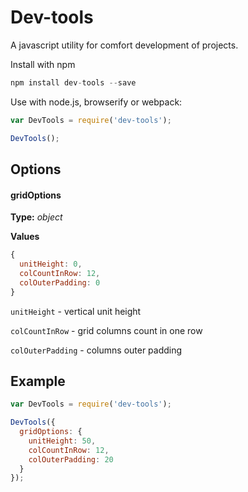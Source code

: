 # Dev-tools

A javascript utility for comfort development of projects.

Install with npm

```javascript
npm install dev-tools --save
```

Use with node.js, browserify or webpack:
```javascript
var DevTools = require('dev-tools');

DevTools();
```

## Options

#### gridOptions
**Type:** *object*

**Values**
```javascript
{
  unitHeight: 0,
  colCountInRow: 12,
  colOuterPadding: 0
}
```

`unitHeight` - vertical unit height

`colCountInRow` - grid columns count in one row

`colOuterPadding` - columns outer padding

## Example
```javascript
var DevTools = require('dev-tools');

DevTools({
  gridOptions: {
    unitHeight: 50,
    colCountInRow: 12,
    colOuterPadding: 20
  }
});
```
